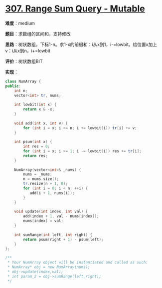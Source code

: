 # [307. Range Sum Query - Mutable](https://leetcode.com/problems/range-sum-query-mutable/)

**难度**：medium

**题目**：求数组的区间和，支持修改

**思路**：树状数组，下标1-n。求1-x的前缀和：i从x到1，i-=lowbit。给位置x加上v：i从x到n，i+=lowbit

**评价**：树状数组BIT

**实现**：

```cpp
class NumArray {
public:
    int n;
    vector<int> tr, nums;
    
    int lowbit(int x) {
        return x & -x;
    }
    
    void add(int x, int v) {
        for (int i = x; i <= n; i += lowbit(i)) tr[i] += v;
    }
    
    int psum(int x) {
        int res = 0;
        for (int i = x; i >= 1; i -= lowbit(i)) res += tr[i];
        return res;
    }
    
    NumArray(vector<int>& _nums) {
        nums = _nums;
        n = nums.size();
        tr.resize(n + 1, 0);
        for (int i = 0; i < n; ++i) {
           add(i + 1, nums[i]);
        }
    }
    
    void update(int index, int val) {
        add(index + 1, val - nums[index]);
        nums[index] = val;
    }
    
    int sumRange(int left, int right) {
        return psum(right + 1) - psum(left);
    }
};

/**
 * Your NumArray object will be instantiated and called as such:
 * NumArray* obj = new NumArray(nums);
 * obj->update(index,val);
 * int param_2 = obj->sumRange(left,right);
 */
```